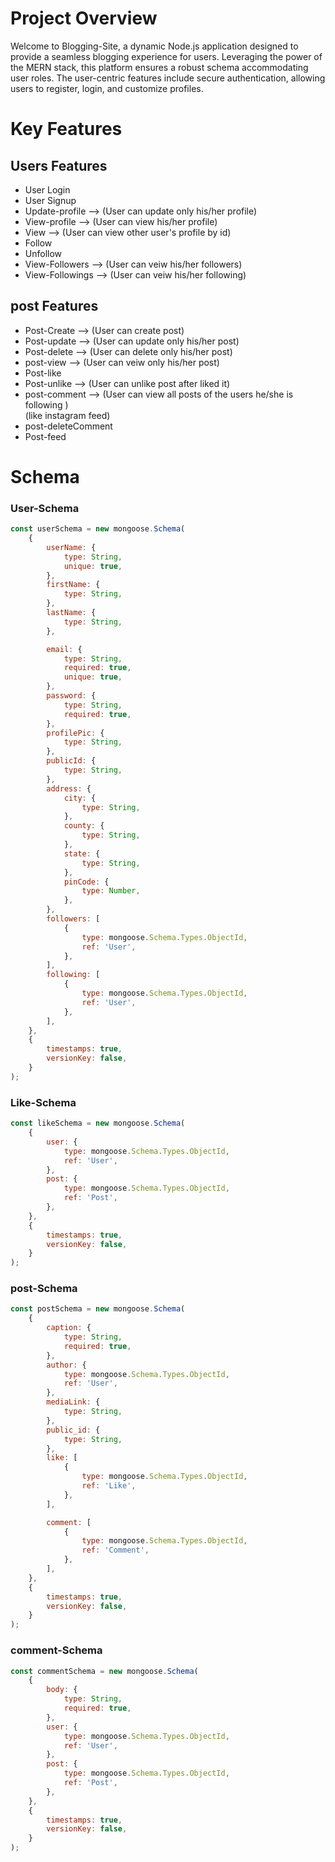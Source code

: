 # Project Overview

Welcome to Blogging-Site, a dynamic Node.js application designed to provide a seamless blogging experience for users. Leveraging the power of the MERN stack, this platform ensures a robust schema accommodating user roles. The user-centric features include secure authentication, allowing users to register, login, and customize profiles.

# Key Features

## Users Features

-   User Login
-   User Signup
-   Update-profile --> (User can update only his/her profile)
-   View-profile --> (User can view his/her profile)
-   View --> (User can view other user's profile by id)
-   Follow
-   Unfollow
-   View-Followers --> (User can veiw his/her followers)
-   View-Followings --> (User can veiw his/her following)

## post Features

-   Post-Create --> (User can create post)
-   Post-update --> (User can update only his/her post)
-   Post-delete --> (User can delete only his/her post)
-   post-view --> (User can veiw only his/her post)
-   Post-like
-   Post-unlike --> (User can unlike post after liked it)
-   post-comment --> (User can view all posts of the users he/she is following )  
     (like instagram feed)
-   post-deleteComment
-   Post-feed

# Schema

### User-Schema

```js
const userSchema = new mongoose.Schema(
	{
		userName: {
			type: String,
			unique: true,
		},
		firstName: {
			type: String,
		},
		lastName: {
			type: String,
		},

		email: {
			type: String,
			required: true,
			unique: true,
		},
		password: {
			type: String,
			required: true,
		},
		profilePic: {
			type: String,
		},
		publicId: {
			type: String,
		},
		address: {
			city: {
				type: String,
			},
			county: {
				type: String,
			},
			state: {
				type: String,
			},
			pinCode: {
				type: Number,
			},
		},
		followers: [
			{
				type: mongoose.Schema.Types.ObjectId,
				ref: 'User',
			},
		],
		following: [
			{
				type: mongoose.Schema.Types.ObjectId,
				ref: 'User',
			},
		],
	},
	{
		timestamps: true,
		versionKey: false,
	}
);
```

### Like-Schema

```js
const likeSchema = new mongoose.Schema(
	{
		user: {
			type: mongoose.Schema.Types.ObjectId,
			ref: 'User',
		},
		post: {
			type: mongoose.Schema.Types.ObjectId,
			ref: 'Post',
		},
	},
	{
		timestamps: true,
		versionKey: false,
	}
);
```

### post-Schema

```js
const postSchema = new mongoose.Schema(
	{
		caption: {
			type: String,
			required: true,
		},
		author: {
			type: mongoose.Schema.Types.ObjectId,
			ref: 'User',
		},
		mediaLink: {
			type: String,
		},
		public_id: {
			type: String,
		},
		like: [
			{
				type: mongoose.Schema.Types.ObjectId,
				ref: 'Like',
			},
		],

		comment: [
			{
				type: mongoose.Schema.Types.ObjectId,
				ref: 'Comment',
			},
		],
	},
	{
		timestamps: true,
		versionKey: false,
	}
);
```

### comment-Schema

```js
const commentSchema = new mongoose.Schema(
	{
		body: {
			type: String,
			required: true,
		},
		user: {
			type: mongoose.Schema.Types.ObjectId,
			ref: 'User',
		},
		post: {
			type: mongoose.Schema.Types.ObjectId,
			ref: 'Post',
		},
	},
	{
		timestamps: true,
		versionKey: false,
	}
);
```
